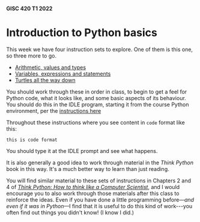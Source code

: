 #### GISC 420 T1 2022
# Introduction to Python basics
This week we have four instruction sets to explore. One of them is this one, so three more to go.

+ [Arithmetic, values and types](00-arithmetic-values-and-types.md)
+ [Variables, expressions and statements](01-variables-expressions-and-statements.md)
+ [Turtles all the way down](02-turtles.md)

You should work through these in order in class, to begin to get a feel for Python code, what it looks like, and some basic aspects of its behaviour. You should do this in the IDLE program, starting it from the course Python environment, per the [instructions here](../README.md#week-1)

Throughout these instructions where you see content in `code` format like this:
```
this is code format
```

You should type it at the IDLE prompt and see what happens.

It is also generally a good idea to work through material in the _Think Python_ book in this way. It's a much better way to learn than just reading.

You will find similar material to these sets of instructions in Chapters 2 and 4 of [*Think Python: How to think like a Computer Scientist*](https://greenteapress.com/thinkpython2/thinkpython2.pdf), and I would encourage you to also work through those materials after this class to reinforce the ideas. Even if you have done a little programming before&mdash;*and even if it was in Python*&mdash;I find that it is useful to do this kind of work---you often find out things you didn't know! (I know I did.)
